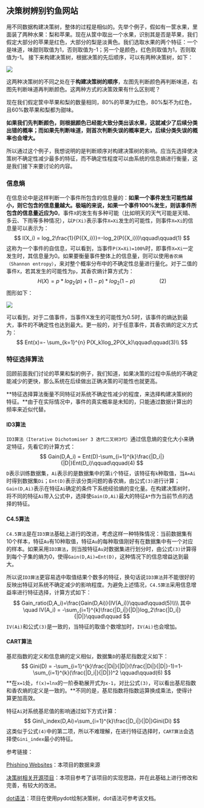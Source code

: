 ## 决策树辨别钓鱼网站

用不同数据构建决策树，整体的过程是相似的。先举个例子，假如有一筐水果，里面装了两种水果：梨和苹果。现在从筐中取出一个水果，识别其是否是苹果，我们假定大部分的苹果是红色，大部分的梨是淡黄色。我们选取水果的两个特征：一个是味道，味甜则取值为1，否则取值为-1；另一个是颜色，红色则取值为1，否则取值为-1。
接下来构建决策树，根据决策的先后顺序，可以有两种决策树，如下：

![](https://gitee.com/Team317/pictures/raw/master/images/20220420091453.png)

这两种决策树的不同之处在于**构建决策树的顺序**，左图先判断颜色再判断味道，右图先判断味道再判断颜色。这两种方式的决策效果有什么区别呢？

现在我们假定筐中苹果和梨的数量相同，80%的苹果为红色，80%梨不为红色，且60%数苹果和梨都为甜味。

**如果我们先判断颜色，则根据颜色已经能大致分类出该水果，这就减少了后续分类出错的概率；而如果先判断味道，则首次判断失误的概率更大，后续分类失误的概率也会增大。**

所以通过这个例子，我想说明的是判断顺序对构建决策树的影响。应当先选择使决策树不确定性减少最多的特征，而不确定性程度可以由系统的信息熵进行衡量，这是我们接下来要讨论的内容。

### 信息熵

在信息论中是这样判断一个事件所包含的信息量的：**如果一个事件发生可能性越小，则它包含的信息量越大。极端的来说，如果一个事件100%发生，则该事件所包含的信息量近应为0**。事件`X`的发生有多种可能（比如明天的天气可能是天晴、多云、下雨等多种情况），以`P(Xi)`表示事件`X=Xi`发生的可能性，则事件`X=Xi`的信息量可以表示为：
$$
I(X_i) = log_2\frac{1}{P({X_i})}=-log_2(P({X_i}))\qquad\qquad(1)
$$
这称为一个事件的自信息，可以看到，当事件`P(X=Xi)=100%`时，即事件`X=Xi`一定发生时，其信息量为0。如果要衡量事件整体上的信息量，则可以使用`香农熵（Shannon entropy）`，来对整个概率分布中的不确定性总量进行量化。对于二值的事件`X`，若其发生的可能性为`p`，其香农熵计算方式为：
$$
H(X) = p*log_2(p) + (1-p)*log_2(1-p)\qquad\qquad(2)
$$
图形如下：

![](https://gitee.com/Team317/pictures/raw/master/images/熵.png)

可以看到，对于二值事件，当事件X发生的可能性为0.5时，该事件的熵达到最大，事件的不确定性也达到最大。更一般的，对于任意事件，其香农熵的定义方式为：
$$
Ent(x)=- \sum_{k=1}^{n} P(X_k)log_2P(X_k)\qquad\qquad(3)\\
$$
### 特征选择算法

回顾前面我们讨论的苹果和梨的例子，我们知道，如果决策的过程中系统的不确定能减少的更快，那么系统在后续做出正确决策的可能性也就更高。

**特征选择算法衡量不同特征对系统不确定性减少的程度，来选择构建决策树的特征。**由于在实际情况中，事件的真实概率是未知的，只能通过数据计算出的频率来近似代替。

#### ID3算法

`ID3算法（Iterative Dichotomiser 3 迭代二叉树3代）`通过信息熵的变化大小来确定特征，先看它的计算方式：
$$
Gain(D,A_i) = Ent(D)-\sum_{i=1}^{k}\frac{|D_i|}{|D|}Ent(D_i)\qquad\qquad(4)
$$
`D`表示训练数据集，`Ai`表示的是数据集中的第`i`个特征，该特征有`k`种取值，当`A=Ai`时得到数据集`Di`；`Ent(D)`表示该分类问题的香农熵，由公式`(3)`进行计算；`Gain(D,Ai)`表示在特征`Ai`确定的条件下系统经验熵的变化量。在构建决策树时，将不同的特征`Ai`带入公式中，选择使`Gain(D,Ai)`最大的特征`A*`作为当前节点的选择的特征。

#### C4.5算法

`C4.5算法`是在`ID3算法`基础上进行的改进，考虑这样一种特殊情况：当前数据集有10个样本，特征`Au`有10种取值，特征`Au`的每种取值刚好有在数据集中有一个对应的样本。如果采用`ID3算法`，则当按特征`Au`对数据集进行划分时，由公式`(3)`计算得到每个子集的熵为0，使得`Gain(D,Ai)=Ent(D)`，这种情况下的信息增益达到最大。

所以说`ID3算法`更容易选中取值结果个数多的特征，换句话说`ID3算法`并不能很好的反映出特征对系统不确定减少的影响程度。为避免上述情况，`C4.5算法`采用信息增益率进行特征选择，计算方式如下：
$$
Gain_ratio(D,A_i)=\frac{Gain(D,Ai)}{IV(A_i)}\qquad\qquad(5)\\\\
其中\quad IV(A_i) = -\sum_{i=1}^{k}\frac{|D_i|}{|D|}log_2\frac{|D_i|}{|D|}\qquad\qquad
$$
`IV(Ai)`和公式`(3)`是一致的，当特征的取值个数增加时，`IV(Ai)`也会增加。

#### CART算法

基尼指数的定义和信息熵的定义相似，数据集`D`的基尼指数定义如下：
$$
Gini(D) = -\sum_{i=1}^{k}\frac{|Di|}{|D|}(\frac{|Di|}{|D|}-1)=1-\sum_{i=1}^{k}(\frac{|D_i|}{|D|})^2 \qquad\qquad(6)
$$
**在`x=1`处，`f(x)=lnx`的一阶泰勒展开式为`x-1`，对比公式`(3)`，可以看出基尼指数和香农熵的定义是一致的。**不同的是，基尼指数将指数运算换成乘法，使得计算更加高效。

特征`Ai`对系统基尼值的影响通过如下方式计算：
$$
Gini\_index(D,Ai)=\sum_{i=1}^{k}\frac{|D_i|}{|D|}Gini(Di)
$$
这类似于公式`(4)`中的第二项，所以不难理解，在进行特征选择时，`CART算法`会选择使`Gini_index`最小的特征。



参考链接：

[Phishing Websites](https://archive-beta.ics.uci.edu/ml/datasets/phishing+websites)：本项目的数据来源

[决策树相关开源项目](https://github.com/Erikfather/Decision_tree-python)：本项目参考了该项目的实现思路，并在此基础上进行修改和完善，有较大的改进。

[dot语法](https://en.wikipedia.org/wiki/DOT_%28graph_description_language%29#Attributes)：项目在使用pydot绘制决策树，dot语法可参考该文档。

